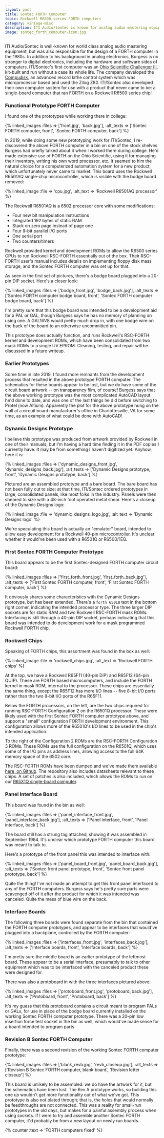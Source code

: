 ```yaml
---
layout: post
title: Sontec FORTH Computer
topic: Rockwell R6500 series FORTH computers
category: vintage-misc
description: ITI Audio/Sontec is known for analog audio mastering equipment. During the 1980s, they designed and prototyped a series of FORTH computers intended to control a mastering product which was eventually cancelled. This writeup takes a look at some of the extant prototypes.
image: sontec_forth_computer-icon.jpg
---
```


ITI Audio/Sontec is well-known for world class analog audio mastering equipment, but was also responsible for the design of a FORTH computer in the 1980s. In addition to his background in analog electronics, Burgess is no stranger to digital electronics, including the hardware and software sides of computers. ITI/Sontec's first computer was an [Ohio Scientific Challenger III](http://www.glitchwrks.com/2019/07/30/470-repair-and-second-c3), kit-built and run without a case its whole life. The company developed the [Compudisk](https://en.wikipedia.org/wiki/Burgess_Macneal#Sontec_Compudisk), an advanced record lathe control system which was microprocessor based and used the Zilog Z80. ITI/Sontec also developed their own computer system for use with a product that never came to be: a single-board computer that ran [FORTH](https://en.wikipedia.org/wiki/Forth_(programming_language)) on a Rockwell R6500 series chip! 

### Functional Prototype FORTH Computer

I found one of the prototypes while working there in college:

{% linked_images :files => ['front.jpg', 'back.jpg'], :alt_texts => ['Sontec FORTH computer, front', 'Sontec FORTH computer, back'] %}

In 2019, while doing some new prototyping work for ITI/Sontec, I re-discovered the above FORTH computer in a bin on one of the stock shelves. Burgess had briefly talked about it when I worked there during college. He'd made extensive use of FORTH on the Ohio Scientific, using it for managing their inventory, writing his own word processor, etc. It seemed to him the natural choice for a computerized automation system for a new product, which unfortunately never came to market. This board uses the Rockwell R6501AQ single-chip microcontroller, which is visible with the bodge board removed:

{% linked_image :file => 'cpu.jpg', :alt_text => 'Rockwell R6501AQ processor' %}

The Rockwell R6501AQ is a 6502 processor core with some modifications:

* Four new bit manipulation instructions
* Integrated 192 bytes of static RAM
* Stack on zero page instead of page one
* Four 8-bit parallel I/O ports
* One serial port
* Two counters/timers

Rockwell provided kernel and development ROMs to allow the R6500 series CPUs to run Rockwell RSC-FORTH essentially out of the box. Their RSC-FORTH user's manual includes details on implementing floppy disk mass storage, and the Sontec FORTH computer was set up for that.

As seen in the first set of pictures, there's a bodge board plugged into a 20-pin DIP socket. Here's a closer look:

{% linked_images :files => ['bodge_front.jpg', 'bodge_back.jpg'], :alt_texts => ['Sontec FORTH computer bodge board, front', 'Sontec FORTH computer bodge board, back'] %}

I'm pretty sure that this bodge board was intended to be a development aid for a PAL or GAL, though Burgess says he has no memory of planning on using one. A GAL16V8 would pretty much drop in, with one bodge wire on the back of the board to an otherwise uncommitted pin.

This prototype does actually function, and runs Rockwell's RSC-FORTH kernel and development ROMs, which have been consolidated from two mask ROMs to a single UV EPROM. Cleaning, testing, and repair will be discussed in a future writeup.

### Earlier Prototypes

Some time in late 2019, I found more remnants from the development process that resulted in the above prototype FORTH computer. The schematics for these boards appear to be lost, but we do have some of the circuit board artwork -- on transparency film, of course! Burgess says that the above working prototype was the most complicated AutoCAD layout he'd done to date, and was one of the last things he did before switching to Protel (now Altium). Apparently the plot for the above prototype hung on the wall at a circuit board manufacturer's office in Charlottesville, VA for some time, as an example of what could be done with AutoCAD!

### Dynamic Designs Prototype

I believe this prototype was produced from artwork provided by Rockwell in one of their manuals, but I'm having a hard time finding it in the PDF copies I currently have. It may be from something I haven't digitized yet. Anyhow, here it is:

{% linked_images :files => ['dynamic_designs_front.jpg', 'dynamic_designs_back.jpg'], :alt_texts => ['Dynamic Designs prototype, front', 'Dynamic Designs prototype, back'] %}

Pictured are an assembled prototype and a bare board. The bare board has not been fully cut to size: at that time, ITI/Sontec ordered prototypes in large, consolidated panels, like most folks in the industry. Panels were then sheared to size with a 48-inch foot operated metal shear. Here's a closeup of the Dynamic Designs logo:

{% linked_image :file => 'dynamic_designs_logo.jpg', :alt_text => 'Dynamic Designs logo' %}

We're speculating this board is actually an "emulator" board, intended to allow easy development for a Rockwell 40-pin microcontroller. It's unclear whether it would've been used with a R6501Q or R6500/1EQ.

### First Sontec FORTH Computer Prototype

This board appears to be the first Sontec-designed FORTH computer circuit board:

{% linked_images :files => ['first_forth_front.jpg', 'first_forth_back.jpg'], :alt_texts => ['First Sontec FORTH computer, front', 'First Sontec FORTH computer, back'] %}

It obviously shares some characteristics with the Dynamic Designs prototype, but has been extended. There's a `forth 6501Q` text in the bottom right corner, indicating the intended processor type. The three larger DIP sockets are for static RAM and two Rockwell RSC-FORTH mask ROMs. Interfacing is still through a 40-pin DIP socket, perhaps indicating that this board was intended to do development work for a mask programmed Rockwell FORTH chip.

### Rockwell Chips

Speaking of FORTH chips, this assortment was found in the box as well:

{% linked_image :file => 'rockwell_chips.jpg', :alt_text => 'Rockwell FORTH chips' %}

At the top, we have a Rockwell R65F11 (40-pin DIP) and R65F12 (64-pin QUIP). These are FORTH based microcomputers, and include the FORTH kernel in mask ROM, internal to the processor. These chips are essentially the same thing, except the R65F12 has more I/O lines -- five 8-bit I/O ports rather than the two 8-bit I/O ports of the R65F11.

Below the FORTH processors, on the left, are the two chips required for running RSC-FORTH Configuration 2 on the R6501Q processor. These were likely used with the first Sontec FORTH computer prototype above, and support a "small" configuration FORTH development environment. This configuration allows more of the R6501Q's I/O lines to be used in the chip's intended application.

To the right of the Configuration 2 ROMs are the RSC-FORTH Configuration 3 ROMs. These ROMs use the full configuration on the R6501Q, which uses some of the I/O pins as address lines, allowing access to the full 64K memory space of the 6502 core.

The RSC-FORTH ROMs have been dumped and we've made them available [here, on Github](https://github.com/glitchwrks/rsc_forth). The repository also includes datasheets relevant to these chips. A set of patches is also included, which allows the ROMs to run on our [R65X1Q single-board computer](https://www.tindie.com/products/glitchwrks/glitch-works-r6501qr6511q-single-board-computer/).

### Panel Interface Board

This board was found in the bin as well:

{% linked_images :files => ['panel_interface_front.jpg', 'panel_interface_back.jpg'], :alt_texts => ['Panel interface, front', 'Panel interface, back'] %}

The board still has a strung tag attached, showing it was assembled in September 1984. It's unclear which prototype FORTH computer this board was meant to talk to.

Here's a prototype of the front panel this was intended to interface with:

{% linked_images :files => ['panel_board_front.jpg', 'panel_board_back.jpg'], :alt_texts => ['Sontec front panel prototype, front', 'Sontec front panel prototype, back'] %}

Quite the thing! I've not made an attempt to get this front panel interfaced to any of the FORTH computers. Burgess says he's pretty sure parts were scavenged off of it after the product for which it was intended was canceled. Quite the mess of blue wire on the back.

### Interface Boards

The following three boards were found separate from the bin that contained the FORTH computer prototypes, and appear to be interfaces that would've plugged into a backplane, controlled by the FORTH computer:

{% linked_images :files => ['interfaces_front.jpg', 'interfaces_back.jpg'], :alt_texts => ['Interface boards, front', 'Interface boards, back'] %}

I'm pretty sure the middle board is an earlier prototype of the leftmost board. These appear to be a serial interface, presumably to talk to other equipment which was to be interfaced with the canceled product these were designed for.

There was also a protoboard in with the three interfaces pictured above:

{% linked_images :files => ['protoboard_front.jpg', 'protoboard_back.jpg'], :alt_texts => ['Protoboard, front', 'Protoboard, back'] %}

It's my guess that this protoboard contains a circuit meant to program PALs or GALs, for use in place of the bodge board currently installed on the working Sontec FORTH computer prototype. There was a 20-pin low insertion force test socket in the bin as well, which would've made sense for a board intended to program parts.

### Revision B Sontec FORTH Computer

Finally, there was a second revision of the working Sontec FORTH computer prototype:

{% linked_images :files => ['blank_revb.jpg', 'revb_closeup.jpg'], :alt_texts => ['Revision B Sontec FORTH computer, blank board', 'Revision letter closeup'] %}

This board is unlikely to be assembled: we do have the artwork for it, but the schematics have been lost. The Rev A prototype works, so building this one up wouldn't get more functionality out of what we've got. This prototype is also not plated through; that is, the holes that would normally be feedthroughs are not connected. This was a reality for small-run prototypes in the old days, but makes for a painful assembly process when using sockets. If I were to try and assemble another Sontec FORTH computer, it'd probably be from a new layout on newly run boards.

{% counter :text => 'FORTH computers fixed' %}
